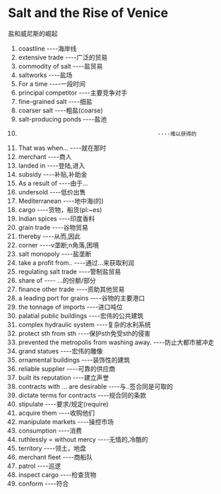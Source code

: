 # Salt and the Rise of Venice 
盐和威尼斯的崛起

1.  coastline                                                  ----海岸线
2.  extensive trade                                            ----广泛的贸易
3.  commodity of salt                                          ----盐贸易
4.  saltworks                                                  ----盐场
5.  For a time                                                 ----一段时间
6.  principal competitor                                       ----主要竞争对手
7.  fine-grained salt                                          ----细盐
8.  coarser salt                                               ----粗盐(coarse)
9.  salt-producing ponds                                       ----盐池
10.                                                 ----难以获得的
11. That was when...                                           ----就在那时
12. merchant                                                   ----商人
13. landed in                                                  ----登陆,进入
14. subsidy                                                    ----补贴,补助金
15. As a result of                                             ----由于...
16. undersold                                                  ----低价出售
17. Mediterranean                                              ----地中海(的)
18. cargo                                                      ----货物，船货(pl:~es)
19. Indian spices                                              ----印度香料
20. grain trade                                                ----谷物贸易
21. thereby                                                    ----从而,因此
22. corner                                                     ----v垄断;n角落,困境
23. salt monopoly                                              ----盐垄断
24. take a profit from..                                       ----通过...来获取利润
25. regulating salt trade                                      ----管制盐贸易
26. share of                                                   ---- ...的份额/部分
27. finance other trade                                        ----资助其他贸易
28. a leading port for grains                                  ----谷物的主要港口
29. the tonnage of imports                                     ----进口吨位
30. palatial public buildings                                  ----宏伟的公共建筑
31. complex hydraulic system                                   ----复杂的水利系统
32. protect sth from sth                                       ----保护sth免受sth的侵害
33. prevented the metropolis from washing away.                ----防止大都市被冲走
34. grand statues                                              ----宏伟的雕像
35. ornamental buildings                                       ----装饰性的建筑
36. reliable supplier                                          ----可靠的供应商
37. built its reputation                                       ----建立声誉
38. contracts with ... are desirable                           ----与..签合同是可取的
39. dictate terms for contracts                                ----规合同的条款
40. stipulate                                                  ----要求/规定(require)
41. acquire them                                               ----收购他们
42. manipulate markets                                         ----操控市场
43. consumption                                                ----消费
44. ruthlessly = without mercy                                 ----无情的,冷酷的
45. territory                                                  ----领土，地盘
46. merchant fleet                                             ----商船队
47. patrol                                                     ----巡逻
48. inspect cargo                                              ----检查货物
49. conform                                                    ----符合




